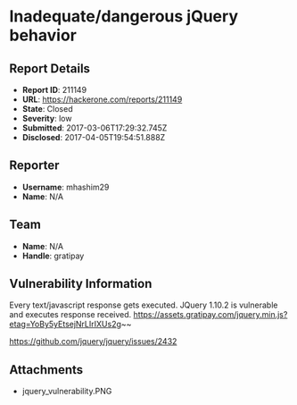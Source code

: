 # Inadequate/dangerous jQuery behavior

## Report Details
- **Report ID**: 211149
- **URL**: https://hackerone.com/reports/211149
- **State**: Closed
- **Severity**: low
- **Submitted**: 2017-03-06T17:29:32.745Z
- **Disclosed**: 2017-04-05T19:54:51.888Z

## Reporter
- **Username**: mhashim29
- **Name**: N/A

## Team
- **Name**: N/A
- **Handle**: gratipay

## Vulnerability Information
Every text/javascript response gets executed. JQuery 1.10.2 is vulnerable and executes response received.
https://assets.gratipay.com/jquery.min.js?etag=YoBy5yEtsejNrLIrIXUs2g~~

https://github.com/jquery/jquery/issues/2432

## Attachments
- jquery_vulnerability.PNG
